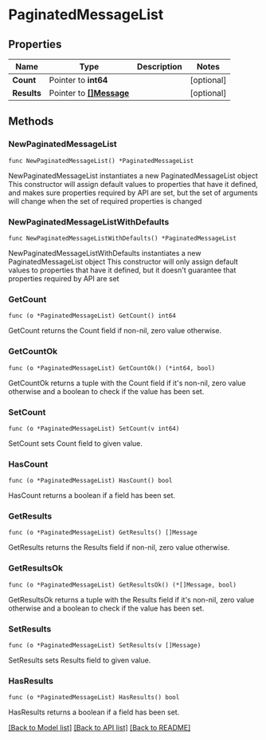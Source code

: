 # PaginatedMessageList

## Properties

Name | Type | Description | Notes
------------ | ------------- | ------------- | -------------
**Count** | Pointer to **int64** |  | [optional] 
**Results** | Pointer to [**[]Message**](Message.md) |  | [optional] 

## Methods

### NewPaginatedMessageList

`func NewPaginatedMessageList() *PaginatedMessageList`

NewPaginatedMessageList instantiates a new PaginatedMessageList object
This constructor will assign default values to properties that have it defined,
and makes sure properties required by API are set, but the set of arguments
will change when the set of required properties is changed

### NewPaginatedMessageListWithDefaults

`func NewPaginatedMessageListWithDefaults() *PaginatedMessageList`

NewPaginatedMessageListWithDefaults instantiates a new PaginatedMessageList object
This constructor will only assign default values to properties that have it defined,
but it doesn't guarantee that properties required by API are set

### GetCount

`func (o *PaginatedMessageList) GetCount() int64`

GetCount returns the Count field if non-nil, zero value otherwise.

### GetCountOk

`func (o *PaginatedMessageList) GetCountOk() (*int64, bool)`

GetCountOk returns a tuple with the Count field if it's non-nil, zero value otherwise
and a boolean to check if the value has been set.

### SetCount

`func (o *PaginatedMessageList) SetCount(v int64)`

SetCount sets Count field to given value.

### HasCount

`func (o *PaginatedMessageList) HasCount() bool`

HasCount returns a boolean if a field has been set.

### GetResults

`func (o *PaginatedMessageList) GetResults() []Message`

GetResults returns the Results field if non-nil, zero value otherwise.

### GetResultsOk

`func (o *PaginatedMessageList) GetResultsOk() (*[]Message, bool)`

GetResultsOk returns a tuple with the Results field if it's non-nil, zero value otherwise
and a boolean to check if the value has been set.

### SetResults

`func (o *PaginatedMessageList) SetResults(v []Message)`

SetResults sets Results field to given value.

### HasResults

`func (o *PaginatedMessageList) HasResults() bool`

HasResults returns a boolean if a field has been set.


[[Back to Model list]](../README.md#documentation-for-models) [[Back to API list]](../README.md#documentation-for-api-endpoints) [[Back to README]](../README.md)


